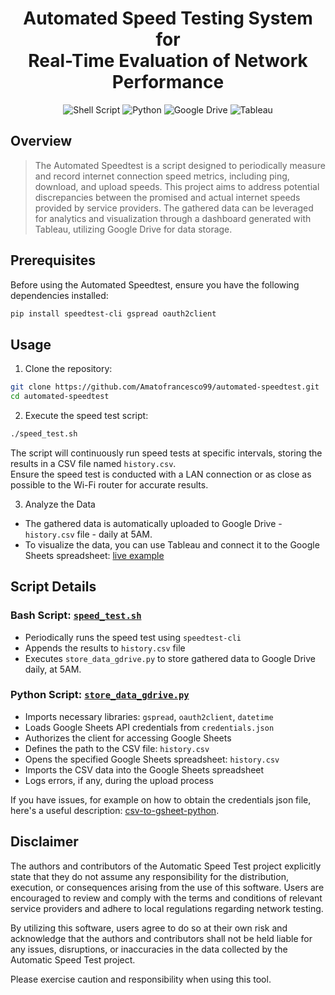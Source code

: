 <div align="center">

# **Automated Speed Testing System for <br> Real-Time Evaluation of Network Performance**

![Shell Script](https://img.shields.io/badge/shell_script-%23121011.svg?style=for-the-badge&logo=gnu-bash&logoColor=white)
![Python](https://img.shields.io/badge/python-3670A0?style=for-the-badge&logo=python&logoColor=ffdd54)
![Google Drive](https://img.shields.io/badge/Google%20Drive-4285F4?style=for-the-badge&logo=googledrive&logoColor=white)
![Tableau](https://img.shields.io/badge/Tableau-E97627?style=for-the-badge&logo=Tableau&logoColor=white)

</div>

## Overview

> The Automated Speedtest is a script designed to periodically measure and record internet connection speed metrics, including ping, download, and upload speeds. This project aims to address potential discrepancies between the promised and actual internet speeds provided by service providers. The gathered data can be leveraged for analytics and visualization through a dashboard generated with Tableau, utilizing Google Drive for data storage.

## Prerequisites

Before using the Automated Speedtest, ensure you have the following dependencies installed:

```bash
pip install speedtest-cli gspread oauth2client
```

## Usage

1. Clone the repository:
```bash 
git clone https://github.com/Amatofrancesco99/automated-speedtest.git
cd automated-speedtest
```

2. Execute the speed test script:
```bash
./speed_test.sh
```
The script will continuously run speed tests at specific intervals, storing the results in a CSV file named `history.csv`. <br>
Ensure the speed test is conducted with a LAN connection or as close as possible to the Wi-Fi router for accurate results.

3. Analyze the Data
* The gathered data is automatically uploaded to Google Drive - `history.csv` file - daily at 5AM.
* To visualize the data, you can use Tableau and connect it to the Google Sheets spreadsheet: [live example](https://public.tableau.com/app/profile/giuseppe.amato/viz/SpeedtestAnalytics/Dashboard?publish=yes)

## Script Details

### Bash Script: [`speed_test.sh`](speedtest.sh)
* Periodically runs the speed test using `speedtest-cli`
* Appends the results to `history.csv` file
* Executes `store_data_gdrive.py` to store gathered data to Google Drive daily, at 5AM.

### Python Script: [`store_data_gdrive.py`](store_data_gdrive.py)
* Imports necessary libraries: `gspread`, `oauth2client`, `datetime`
* Loads Google Sheets API credentials from `credentials.json`
* Authorizes the client for accessing Google Sheets
* Defines the path to the CSV file: `history.csv`
* Opens the specified Google Sheets spreadsheet: `history.csv`
* Imports the CSV data into the Google Sheets spreadsheet
* Logs errors, if any, during the upload process

If you have issues, for example on how to obtain the credentials json file, here's a useful description: [csv-to-gsheet-python]((https://medium.com/craftsmenltd/from-csv-to-google-sheet-using-python-ef097cb014f9)).

## Disclaimer

The authors and contributors of the Automatic Speed Test project explicitly state that they do not assume any responsibility for the distribution, execution, or consequences arising from the use of this software. Users are encouraged to review and comply with the terms and conditions of relevant service providers and adhere to local regulations regarding network testing.

By utilizing this software, users agree to do so at their own risk and acknowledge that the authors and contributors shall not be held liable for any issues, disruptions, or inaccuracies in the data collected by the Automatic Speed Test project.

Please exercise caution and responsibility when using this tool.
